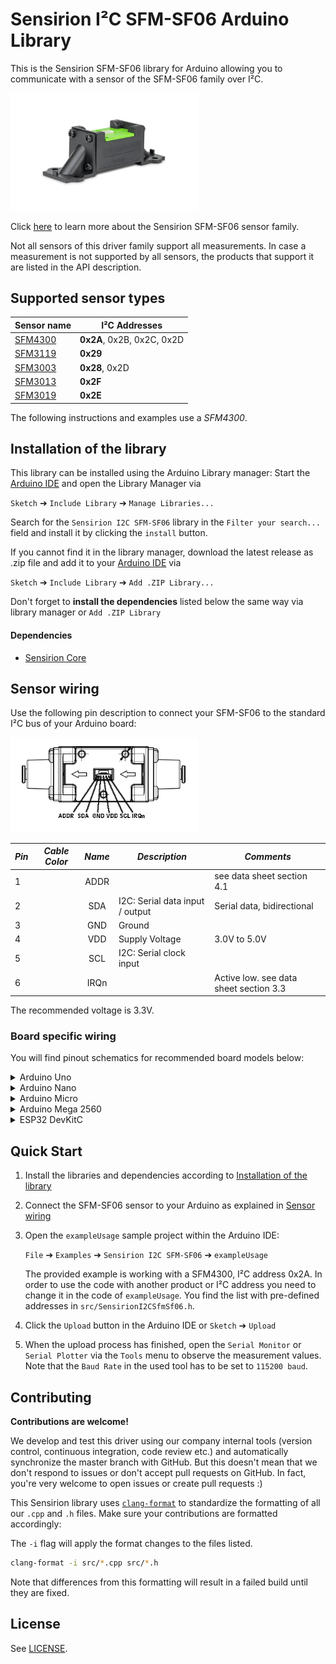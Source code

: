 # Sensirion I²C SFM-SF06 Arduino Library

This is the Sensirion SFM-SF06 library for Arduino allowing you to 
communicate with a sensor of the SFM-SF06 family over I²C.

<img src="images/SFM4300.png" width="300px">

Click [here](https://sensirion.com/products/product-categories/gas-flow-sensors/) to learn more about the Sensirion SFM-SF06 sensor family.


Not all sensors of this driver family support all measurements.
In case a measurement is not supported by all sensors, the products that
support it are listed in the API description.



## Supported sensor types

| Sensor name   | I²C Addresses  |
| ------------- | -------------- |
|[SFM4300](https://sensirion.com/products/catalog/?filter_series=77ed9322-c043-4eaf-ad3c-2b55aae69cdd)| **0x2A**, 0x2B, 0x2C, 0x2D|
|[SFM3119](https://sensirion.com/products/catalog/SFM3119/)| **0x29**|
|[SFM3003](https://sensirion.com/products/catalog/SEK-SFM3003/)| **0x28**, 0x2D|
|[SFM3013](https://sensirion.com/products/catalog/SEK-SFM3013/)| **0x2F**|
|[SFM3019](https://sensirion.com/products/catalog/SEK-SFM3019/)| **0x2E**|

The following instructions and examples use a *SFM4300*.



## Installation of the library

This library can be installed using the Arduino Library manager:
Start the [Arduino IDE](http://www.arduino.cc/en/main/software) and open
the Library Manager via

`Sketch` ➔ `Include Library` ➔ `Manage Libraries...`

Search for the `Sensirion I2C SFM-SF06` library in the `Filter
your search...` field and install it by clicking the `install` button.

If you cannot find it in the library manager, download the latest release as .zip file 
and add it to your [Arduino IDE](http://www.arduino.cc/en/main/software) via

`Sketch` ➔ `Include Library` ➔ `Add .ZIP Library...`

Don't forget to **install the dependencies** listed below the same way via library 
manager or `Add .ZIP Library`

#### Dependencies
* [Sensirion Core](https://github.com/Sensirion/arduino-core)

## Sensor wiring

Use the following pin description to connect your SFM-SF06 to the standard I²C bus of your Arduino board:

<img src="images/pinout_SFM4300.png" width="300px">

| *Pin* | *Cable Color* | *Name* | *Description*  | *Comments* |
|-------|---------------|:------:|----------------|------------|
| 1 |  | ADDR |  | see data sheet section 4.1
| 2 |  | SDA | I2C: Serial data input / output | Serial data, bidirectional
| 3 |  | GND | Ground | 
| 4 |  | VDD | Supply Voltage | 3.0V to 5.0V
| 5 |  | SCL | I2C: Serial clock input | 
| 6 |  | IRQn |  | Active low. see data sheet section 3.3




The recommended voltage is 3.3V.

### Board specific wiring
You will find pinout schematics for recommended board models below:



<details><summary>Arduino Uno</summary>
<p>

| *SFM-SF06* | *SFM-SF06 Pin* | *Cable Color* | *Board Pin* |
| :---: | --- | --- | --- |
| ADDR | 1 |  |  |
| SDA | 2 |  | D18/SDA |
| GND | 3 |  | GND |
| VDD | 4 |  | 3.3V |
| SCL | 5 |  | D19/SCL |
| IRQn | 6 |  |  |



<img src="images/Arduino-Uno-Rev3-i2c-pinout-3.3V.png" width="600px">
</p>
</details>



<details><summary>Arduino Nano</summary>
<p>

| *SFM-SF06* | *SFM-SF06 Pin* | *Cable Color* | *Board Pin* |
| :---: | --- | --- | --- |
| ADDR | 1 |  |  |
| SDA | 2 |  | A4 |
| GND | 3 |  | GND |
| VDD | 4 |  | 3.3V |
| SCL | 5 |  | A5 |
| IRQn | 6 |  |  |



<img src="images/Arduino-Nano-i2c-pinout-3.3V.png" width="600px">
</p>
</details>



<details><summary>Arduino Micro</summary>
<p>

| *SFM-SF06* | *SFM-SF06 Pin* | *Cable Color* | *Board Pin* |
| :---: | --- | --- | --- |
| ADDR | 1 |  |  |
| SDA | 2 |  | D2/SDA |
| GND | 3 |  | GND |
| VDD | 4 |  | 3.3V |
| SCL | 5 |  | ~D3/SCL |
| IRQn | 6 |  |  |



<img src="images/Arduino-Micro-i2c-pinout-3.3V.png" width="600px">
</p>
</details>



<details><summary>Arduino Mega 2560</summary>
<p>

| *SFM-SF06* | *SFM-SF06 Pin* | *Cable Color* | *Board Pin* |
| :---: | --- | --- | --- |
| ADDR | 1 |  |  |
| SDA | 2 |  | D20/SDA |
| GND | 3 |  | GND |
| VDD | 4 |  | 3.3V |
| SCL | 5 |  | D21/SCL |
| IRQn | 6 |  |  |



<img src="images/Arduino-Mega-2560-Rev3-i2c-pinout-3.3V.png" width="600px">
</p>
</details>



<details><summary>ESP32 DevKitC</summary>
<p>

| *SFM-SF06* | *SFM-SF06 Pin* | *Cable Color* | *Board Pin* |
| :---: | --- | --- | --- |
| ADDR | 1 |  |  |
| SDA | 2 |  | GPIO 21 |
| GND | 3 |  | GND |
| VDD | 4 |  | 3V3 |
| SCL | 5 |  | GPIO 22 |
| IRQn | 6 |  |  |



<img src="images/esp32-devkitc-i2c-pinout-3.3V.png" width="600px">
</p>
</details>


## Quick Start

1. Install the libraries and dependencies according to [Installation of the library](#installation-of-the-library)

2. Connect the SFM-SF06 sensor to your Arduino as explained in [Sensor wiring](#sensor-wiring)

3. Open the `exampleUsage` sample project within the Arduino IDE:

   `File` ➔ `Examples` ➔ `Sensirion I2C SFM-SF06` ➔ `exampleUsage`

  
   The provided example is working with a SFM4300, I²C address 0x2A.
   In order to use the code with another product or I²C address you need to change it in the code of `exampleUsage`. 
   You find the list with pre-defined addresses in `src/SensirionI2CSfmSf06.h`.


5. Click the `Upload` button in the Arduino IDE or `Sketch` ➔ `Upload`

4. When the upload process has finished, open the `Serial Monitor` or `Serial
   Plotter` via the `Tools` menu to observe the measurement values. Note that
   the `Baud Rate` in the used tool has to be set to `115200 baud`.

## Contributing

**Contributions are welcome!**

We develop and test this driver using our company internal tools (version
control, continuous integration, code review etc.) and automatically
synchronize the master branch with GitHub. But this doesn't mean that we don't
respond to issues or don't accept pull requests on GitHub. In fact, you're very
welcome to open issues or create pull requests :)

This Sensirion library uses
[`clang-format`](https://releases.llvm.org/download.html) to standardize the
formatting of all our `.cpp` and `.h` files. Make sure your contributions are
formatted accordingly:

The `-i` flag will apply the format changes to the files listed.

```bash
clang-format -i src/*.cpp src/*.h
```

Note that differences from this formatting will result in a failed build until
they are fixed.


## License

See [LICENSE](LICENSE).
